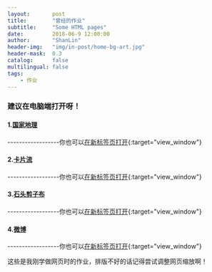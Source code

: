 ```yaml
---
layout:       post
title:        "曾经的作业"
subtitle:     "Some HTML pages"
date:         2018-06-9 12:00:00
author:       "ShanLin"
header-img:   "img/in-post/home-bg-art.jpg"
header-mask:  0.3
catalog:      false
multilingual: false
tags:
    - 作业
---
```



### 建议在电脑端打开呀！



#### 1.[国家地理](/54/ZhaoPianLiu/ZhaoPianLiu.html)
------------------你也可以[在新标签页打开](/54/ZhaoPianLiu/ZhaoPianLiu.html){:target="view_window"}


#### 2.[卡片流](/54/KaPianLiu/KaPianLiu.html)
------------------你也可以[在新标签页打开](/54/KaPianLiu/KaPianLiu.html){:target="view_window"}


#### 3.[石头剪子布](/54/CaiQuan/CaiQuan.html)
------------------你也可以[在新标签页打开](/54/CaiQuan/CaiQuan.html){:target="view_window"}


#### 4.[微博](/54/WeiBo/zhuye.html)
------------------你也可以[在新标签页打开](/54/WeiBo/zhuye.html){:target="view_window"}


这些是我刚学做网页时的作业，排版不好的话记得尝试调整网页缩放啊！
